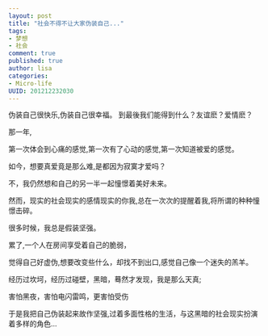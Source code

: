 ```yaml
---
layout: post
title: "社会不得不让大家伪装自己..."
tags: 
- 梦想
- 社会
comment: true
published: true
author: lisa
categories:
- Micro-life
UUID: 201212232030
---
```


伪装自己很快乐,伪装自己很幸福。 到最後我们能得到什么？友谊麽？爱情麽？

那一年,

第一次体会到心痛的感觉,第一次有了心动的感觉,第一次知道被爱的感觉。

如今，想要真爱竟是那么难,是都因为寂寞才爱吗？

不，我仍然想和自己的另一半一起憧憬着美好未来。

然而，现实的社会现实的感情现实的你我,总在一次次的提醒着我,将所谓的种种憧憬击碎。

很多时候，我总是假装坚强。

累了,一个人在房间享受着自己的脆弱，

觉得自己好虚伪,想要改变些什么，却找不到出口,感觉自己像一个迷失的羔羊。

经历过坎坷，经历过碰壁，黑暗，蓦然才发现，我是那么天真;

害怕黑夜，害怕电闪雷鸣，更害怕受伤

于是我把自己伪装起来故作坚强,过着多面性格的生活，与这黑暗的社会现实扮演着多样的角色...
